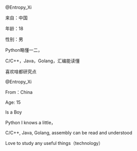 @Entropy_Xi

来自：中国

年龄：18

性别：男

Python略懂一二，

C/C++，Java，Golang，汇编能读懂

喜欢啥都研究点


@Entropy_Xi

From：China

Age: 15

Is a Boy

Python I knows a little，

C/C++, Java, Golang, assembly can be read and understood

Love to study any useful things（technology）

